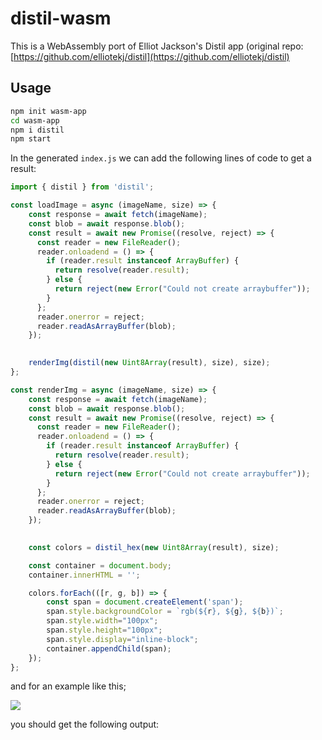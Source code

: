 # distil-wasm
This is a WebAssembly port of Elliot Jackson's Distil app (original repo: [https://github.com/elliotekj/distil](https://github.com/elliotekj/distil)

## Usage

```bash
npm init wasm-app
cd wasm-app
npm i distil
npm start
```

In the generated `index.js` we can add the following lines of code to get a result:

```javascript
import { distil } from 'distil';

const loadImage = async (imageName, size) => {
	const response = await fetch(imageName);
	const blob = await response.blob();
	const result = await new Promise((resolve, reject) => {
	  const reader = new FileReader();
	  reader.onloadend = () => {
	    if (reader.result instanceof ArrayBuffer) {
	      return resolve(reader.result);
	    } else {
	      return reject(new Error("Could not create arraybuffer"));
	    }
	  };
	  reader.onerror = reject;
	  reader.readAsArrayBuffer(blob);
	});

		
	renderImg(distil(new Uint8Array(result), size), size);
};

const renderImg = async (imageName, size) => {
	const response = await fetch(imageName);
	const blob = await response.blob();
	const result = await new Promise((resolve, reject) => {
	  const reader = new FileReader();
	  reader.onloadend = () => {
	    if (reader.result instanceof ArrayBuffer) {
	      return resolve(reader.result);
	    } else {
	      return reject(new Error("Could not create arraybuffer"));
	    }
	  };
	  reader.onerror = reject;
	  reader.readAsArrayBuffer(blob);
	});

		
	const colors = distil_hex(new Uint8Array(result), size);

	const container = document.body;
	container.innerHTML = '';

	colors.forEach(([r, g, b]) => {
		const span = document.createElement('span');
		span.style.backgroundColor = `rgb(${r}, ${g}, ${b})`;
		span.style.width="100px";
		span.style.height="100px";
		span.style.display="inline-block";
		container.appendChild(span);
	});
};

```

and for an example like this;

![](./images/img-1.jpg?raw=true)

you should get the following output:

